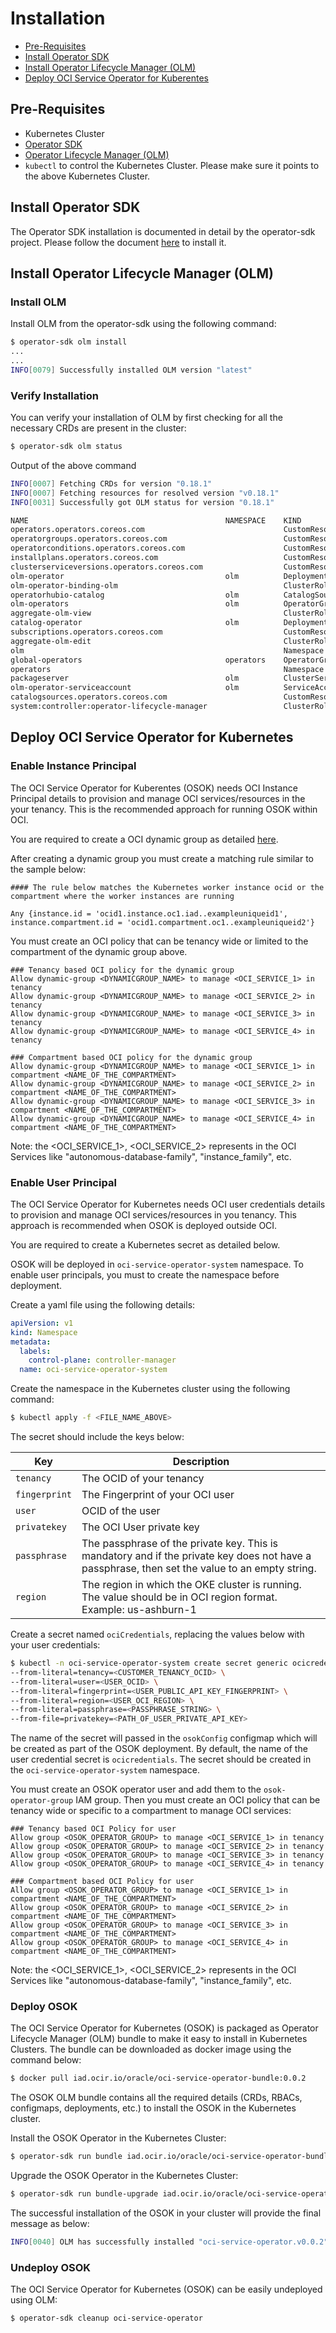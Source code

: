 # Installation

* [Pre-Requisites](#pre-requisites)
* [Install Operator SDK](#install-operator-sdk)
* [Install Operator Lifecycle Manager (OLM)](#install-olm)
* [Deploy OCI Service Operator for Kuberentes](#deploy-oci-service-operator-for-kubernetes)

## Pre-Requisites

* Kubernetes Cluster
* [Operator SDK](https://sdk.operatorframework.io/)
* [Operator Lifecycle Manager (OLM)](https://olm.operatorframework.io/docs/getting-started/)
* `kubectl` to control the Kubernetes Cluster. Please make sure it points to the above Kubernetes Cluster.

## Install Operator SDK

The Operator SDK installation is documented in detail by the operator-sdk project. Please follow the document [here](https://sdk.operatorframework.io/docs/installation/) to install it.

## Install Operator Lifecycle Manager (OLM)

### Install OLM

Install OLM from the operator-sdk using the following command:
```bash
$ operator-sdk olm install 
...
...
INFO[0079] Successfully installed OLM version "latest"
```

### Verify Installation

You can verify your installation of OLM by first checking for all the necessary CRDs are present in the cluster:

```bash
$ operator-sdk olm status
```

Output of the above command
```bash
INFO[0007] Fetching CRDs for version "0.18.1"
INFO[0007] Fetching resources for resolved version "v0.18.1"
INFO[0031] Successfully got OLM status for version "0.18.1"

NAME                                            NAMESPACE    KIND                        STATUS
operators.operators.coreos.com                               CustomResourceDefinition    Installed
operatorgroups.operators.coreos.com                          CustomResourceDefinition    Installed
operatorconditions.operators.coreos.com                      CustomResourceDefinition    Installed
installplans.operators.coreos.com                            CustomResourceDefinition    Installed
clusterserviceversions.operators.coreos.com                  CustomResourceDefinition    Installed
olm-operator                                    olm          Deployment                  Installed
olm-operator-binding-olm                                     ClusterRoleBinding          Installed
operatorhubio-catalog                           olm          CatalogSource               Installed
olm-operators                                   olm          OperatorGroup               Installed
aggregate-olm-view                                           ClusterRole                 Installed
catalog-operator                                olm          Deployment                  Installed
subscriptions.operators.coreos.com                           CustomResourceDefinition    Installed
aggregate-olm-edit                                           ClusterRole                 Installed
olm                                                          Namespace                   Installed
global-operators                                operators    OperatorGroup               Installed
operators                                                    Namespace                   Installed
packageserver                                   olm          ClusterServiceVersion       Installed
olm-operator-serviceaccount                     olm          ServiceAccount              Installed
catalogsources.operators.coreos.com                          CustomResourceDefinition    Installed
system:controller:operator-lifecycle-manager                 ClusterRole                 Installed
```

## Deploy OCI Service Operator for Kubernetes

### Enable Instance Principal

The OCI Service Operator for Kuberentes (OSOK) needs OCI Instance Principal details to provision and manage OCI services/resources in the your tenancy. This is the recommended approach for running OSOK within OCI. 

You are required to create a OCI dynamic group as detailed [here](https://docs.oracle.com/en-us/iaas/Content/Identity/Tasks/managingdynamicgroups.htm#Managing_Dynamic_Groups).

After creating a dynamic group you must create a matching rule similar to the sample below:
```
#### The rule below matches the Kubernetes worker instance ocid or the compartment where the worker instances are running
 
Any {instance.id = 'ocid1.instance.oc1.iad..exampleuniqueid1', instance.compartment.id = 'ocid1.compartment.oc1..exampleuniqueid2'}

``` 

You must create an OCI policy that can be tenancy wide or limited to the compartment of the dynamic group above.

```
### Tenancy based OCI policy for the dynamic group
Allow dynamic-group <DYNAMICGROUP_NAME> to manage <OCI_SERVICE_1> in tenancy
Allow dynamic-group <DYNAMICGROUP_NAME> to manage <OCI_SERVICE_2> in tenancy
Allow dynamic-group <DYNAMICGROUP_NAME> to manage <OCI_SERVICE_3> in tenancy
Allow dynamic-group <DYNAMICGROUP_NAME> to manage <OCI_SERVICE_4> in tenancy
 
### Compartment based OCI policy for the dynamic group
Allow dynamic-group <DYNAMICGROUP_NAME> to manage <OCI_SERVICE_1> in compartment <NAME_OF_THE_COMPARTMENT>
Allow dynamic-group <DYNAMICGROUP_NAME> to manage <OCI_SERVICE_2> in compartment <NAME_OF_THE_COMPARTMENT>
Allow dynamic-group <DYNAMICGROUP_NAME> to manage <OCI_SERVICE_3> in compartment <NAME_OF_THE_COMPARTMENT>
Allow dynamic-group <DYNAMICGROUP_NAME> to manage <OCI_SERVICE_4> in compartment <NAME_OF_THE_COMPARTMENT>
``` 
Note: the <OCI_SERVICE_1>, <OCI_SERVICE_2> represents in the OCI Services like "autonomous-database-family", "instance_family", etc.

### Enable User Principal 

The OCI Service Operator for Kubernetes needs OCI user credentials details to provision and manage OCI services/resources in you tenancy. This approach is recommended when OSOK is deployed outside OCI. 

You are required to create a Kubernetes secret as detailed below.

OSOK will be deployed in `oci-service-operator-system` namespace. To enable user principals, you must to create the namespace before deployment.

Create a yaml file using the following details:
```yaml
apiVersion: v1
kind: Namespace
metadata:
  labels:
    control-plane: controller-manager
  name: oci-service-operator-system
```

Create the namespace in the Kubernetes cluster using the following command:
```bash
$ kubectl apply -f <FILE_NAME_ABOVE>
```

The secret should include the keys below:

| Key | Description |
| --------- | ----------- |
| `tenancy` | The OCID of your tenancy |
| `fingerprint`    | The Fingerprint of your OCI user |
| `user`    | OCID of the user |
| `privatekey`    | The OCI User private key |
| `passphrase`    | The passphrase of the private key. This is mandatory and if the private key does not have a passphrase, then set the value to an empty string. |
| `region`    | The region in which the OKE cluster is running. The value should be in OCI region format. Example: us-ashburn-1 |

Create a secret named `ociCredentials`, replacing the values below with your user credentials:

```bash
$ kubectl -n oci-service-operator-system create secret generic ocicredentials \
--from-literal=tenancy=<CUSTOMER_TENANCY_OCID> \
--from-literal=user=<USER_OCID> \
--from-literal=fingerprint=<USER_PUBLIC_API_KEY_FINGERPRINT> \
--from-literal=region=<USER_OCI_REGION> \
--from-literal=passphrase=<PASSPHRASE_STRING> \
--from-file=privatekey=<PATH_OF_USER_PRIVATE_API_KEY>
```

The name of the secret will passed in the `osokConfig` configmap which will be created as part of the OSOK deployment. By default, the name of the user credential secret is `ocicredentials`. The secret should be created in the `oci-service-operator-system` namespace.

You must create an OSOK operator user and add them to the `osok-operator-group` IAM group. Then you must create an OCI policy that can be tenancy wide or specific to a compartment to manage OCI services:

```
### Tenancy based OCI Policy for user
Allow group <OSOK_OPERATOR_GROUP> to manage <OCI_SERVICE_1> in tenancy
Allow group <OSOK_OPERATOR_GROUP> to manage <OCI_SERVICE_2> in tenancy
Allow group <OSOK_OPERATOR_GROUP> to manage <OCI_SERVICE_3> in tenancy
Allow group <OSOK_OPERATOR_GROUP> to manage <OCI_SERVICE_4> in tenancy
 
### Compartment based OCI Policy for user
Allow group <OSOK_OPERATOR_GROUP> to manage <OCI_SERVICE_1> in compartment <NAME_OF_THE_COMPARTMENT>
Allow group <OSOK_OPERATOR_GROUP> to manage <OCI_SERVICE_2> in compartment <NAME_OF_THE_COMPARTMENT>
Allow group <OSOK_OPERATOR_GROUP> to manage <OCI_SERVICE_3> in compartment <NAME_OF_THE_COMPARTMENT>
Allow group <OSOK_OPERATOR_GROUP> to manage <OCI_SERVICE_4> in compartment <NAME_OF_THE_COMPARTMENT>
```
Note: the <OCI_SERVICE_1>, <OCI_SERVICE_2> represents in the OCI Services like "autonomous-database-family", "instance_family", etc.

### Deploy OSOK

The OCI Service Operator for Kubernetes (OSOK) is packaged as Operator Lifecycle Manager (OLM) bundle to make it easy to install in Kubernetes Clusters. The bundle can be downloaded as docker image using the command below: 

```bash
$ docker pull iad.ocir.io/oracle/oci-service-operator-bundle:0.0.2
```

The OSOK OLM bundle contains all the required details (CRDs, RBACs, configmaps, deployments, etc.) to install the OSOK in the Kubernetes cluster.


Install the OSOK Operator in the Kubernetes Cluster: 

```bash
$ operator-sdk run bundle iad.ocir.io/oracle/oci-service-operator-bundle:0.0.2
```

Upgrade the OSOK Operator in the Kubernetes Cluster:

```bash
$ operator-sdk run bundle-upgrade iad.ocir.io/oracle/oci-service-operator-bundle:0.0.2
```

The successful installation of the OSOK in your cluster will provide the final message as below:
```bash
INFO[0040] OLM has successfully installed "oci-service-operator.v0.0.2"
```

### Undeploy OSOK

The OCI Service Operator for Kubernetes (OSOK) can be easily undeployed using OLM:

```bash
$ operator-sdk cleanup oci-service-operator
```
